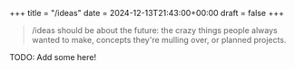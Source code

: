+++
title =  "/ideas"
date = 2024-12-13T21:43:00+00:00
draft = false
+++

> /ideas should be about the future: the crazy things people always wanted to make, concepts they're mulling over, or planned projects.

TODO: Add some here!

